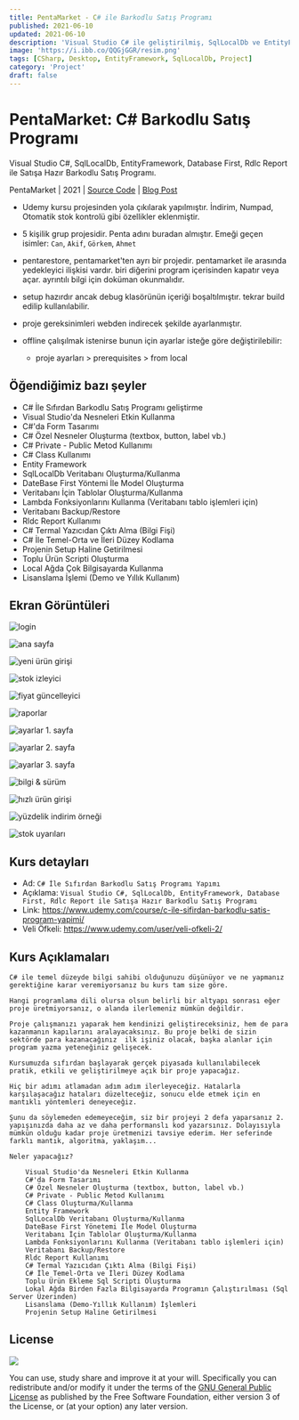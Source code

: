 ```yaml
---
title: PentaMarket - C# ile Barkodlu Satış Programı
published: 2021-06-10
updated: 2021-06-10
description: 'Visual Studio C# ile geliştirilmiş, SqlLocalDb ve EntityFramework kullanan barkodlu satış programı'
image: 'https://i.ibb.co/QQGjGGR/resim.png'
tags: [CSharp, Desktop, EntityFramework, SqlLocalDb, Project]
category: 'Project'
draft: false
---
```

# PentaMarket: C# Barkodlu Satış Programı

Visual Studio C#, SqlLocalDb, EntityFramework, Database First, Rdlc Report ile Satışa Hazır Barkodlu Satış Programı.

PentaMarket \| 2021 \| [Source Code](https://gitlab.com/fr0stb1rd/pentamarket/) \| [Blog Post](https://fr0stb1rd.gitlab.io/posts/PentaMarket/)

- Udemy kursu projesinden yola çıkılarak yapılmıştır. İndirim, Numpad, Otomatik stok kontrolü gibi özellikler eklenmiştir.

- 5 kişilik grup projesidir. Penta adını buradan almıştır. Emeği geçen isimler: `Can`, `Akif`, `Görkem`, `Ahmet`

- pentarestore, pentamarket'ten ayrı bir projedir. pentamarket ile arasında yedekleyici ilişkisi vardır. biri diğerini program içerisinden kapatır veya açar. ayrıntılı bilgi için doküman okunmalıdır.

- setup hazırdır ancak debug klasörünün içeriği boşaltılmıştır. tekrar build edilip kullanılabilir.

- proje gereksinimleri webden indirecek şekilde ayarlanmıştır.

- offline çalışılmak istenirse bunun için ayarlar isteğe göre değiştirilebilir:

    - proje ayarları > prerequisites > from local

## Öğendiğimiz bazı şeyler

- C# İle Sıfırdan Barkodlu Satış Programı geliştirme
- Visual Studio'da Nesneleri Etkin Kullanma
- C#'da Form Tasarımı
- C# Özel Nesneler Oluşturma (textbox, button, label vb.)
- C# Private - Public Metod Kullanımı
- C# Class Kullanımı
- Entity Framework
- SqlLocalDb Veritabanı Oluşturma/Kullanma
- DateBase First Yöntemi İle Model Oluşturma
- Veritabanı İçin Tablolar Oluşturma/Kullanma
- Lambda Fonksiyonlarını Kullanma (Veritabanı tablo işlemleri için)
- Veritabanı Backup/Restore
- Rldc Report Kullanımı
- C# Termal Yazıcıdan Çıktı Alma (Bilgi Fişi)
- C# İle Temel-Orta ve İleri Düzey Kodlama
- Projenin Setup Haline Getirilmesi
- Toplu Ürün Scripti Oluşturma
- Local Ağda Çok Bilgisayarda Kullanma
- Lisanslama İşlemi (Demo ve Yıllık Kullanım)

## Ekran Görüntüleri

![login](https://i.ibb.co/R3Qk7LG/resim.png)

![ana sayfa](https://i.ibb.co/tYYcPMP/resim.png)

![yeni ürün girişi](https://i.ibb.co/GRDfLJW/resim.png)

![stok izleyici](https://i.ibb.co/W30q8Jw/resim.png)

![fiyat güncelleyici](https://i.ibb.co/N2SFp2y/resim.png)

![raporlar](https://i.ibb.co/7z4YMGV/resim.png)

![ayarlar 1. sayfa](https://i.ibb.co/kXFH2VS/resim.png)

![ayarlar 2. sayfa](https://i.ibb.co/qJvSFWr/resim.png)

![ayarlar 3. sayfa](https://i.ibb.co/bdd2yQ3/resim.png)

![bilgi & sürüm](https://i.ibb.co/fpJr8wj/resim.png)

![hızlı ürün girişi](https://i.ibb.co/FwW8fVB/resim.png)

![yüzdelik indirim örneği](https://i.ibb.co/44KdNzV/resim.png)

![stok uyarıları](https://i.ibb.co/ftmMbCR/resim.png)

## Kurs detayları

- Ad: `C# İle Sıfırdan Barkodlu Satış Programı Yapımı`
- Açıklama: `Visual Studio C#, SqlLocalDb, EntityFramework, Database First, Rdlc Report ile Satışa Hazır Barkodlu Satış Programı`
- Link: https://www.udemy.com/course/c-ile-sifirdan-barkodlu-satis-program-yapimi/
- Veli Öfkeli: https://www.udemy.com/user/veli-ofkeli-2/

## Kurs Açıklamaları

```
C# ile temel düzeyde bilgi sahibi olduğunuzu düşünüyor ve ne yapmanız gerektiğine karar veremiyorsanız bu kurs tam size göre.

Hangi programlama dili olursa olsun belirli bir altyapı sonrası eğer proje üretmiyorsanız, o alanda ilerlemeniz mümkün değildir.

Proje çalışmanızı yaparak hem kendinizi geliştireceksiniz, hem de para kazanmanın kapılarını aralayacaksınız. Bu proje belki de sizin sektörde para kazanacağınız  ilk işiniz olacak, başka alanlar için program yazma yeteneğiniz gelişecek.

Kursumuzda sıfırdan başlayarak gerçek piyasada kullanılabilecek pratik, etkili ve geliştirilmeye açık bir proje yapacağız.

Hiç bir adımı atlamadan adım adım ilerleyeceğiz. Hatalarla karşılaşacağız hataları düzelteceğiz, sonucu elde etmek için en mantıklı yöntemleri deneyeceğiz.

Şunu da söylemeden edemeyeceğim, siz bir projeyi 2 defa yaparsanız 2. yapışınızda daha az ve daha performanslı kod yazarsınız. Dolayısıyla mümkün olduğu kadar proje üretmenizi tavsiye ederim. Her seferinde farklı mantık, algoritma, yaklaşım...

Neler yapacağız?

    Visual Studio'da Nesneleri Etkin Kullanma
    C#'da Form Tasarımı
    C# Özel Nesneler Oluşturma (textbox, button, label vb.)
    C# Private - Public Metod Kullanımı
    C# Class Oluşturma/Kullanma
    Entity Framework
    SqlLocalDb Veritabanı Oluşturma/Kullanma
    DateBase First Yönetemi İle Model Oluşturma
    Veritabanı İçin Tablolar Oluşturma/Kullanma
    Lambda Fonksiyonlarını Kullanma (Veritabanı tablo işlemleri için)
    Veritabanı Backup/Restore
    Rldc Report Kullanımı
    C# Termal Yazıcıdan Çıktı Alma (Bilgi Fişi)
    C# İle Temel-Orta ve İleri Düzey Kodlama
    Toplu Ürün Ekleme Sql Scripti Oluşturma
    Lokal Ağda Birden Fazla Bilgisayarda Programın Çalıştırılması (Sql Server Üzerinden)
    Lisanslama (Demo-Yıllık Kullanım) İşlemleri
    Projenin Setup Haline Getirilmesi
```

## License

![](https://www.gnu.org/graphics/gplv3-127x51.png)

You can use, study share and improve it at your will. Specifically you can redistribute and/or modify it under the terms of the [GNU General Public License](https://www.gnu.org/licenses/gpl-3.0.html) as published by the Free Software Foundation, either version 3 of the License, or (at your option) any later version.
